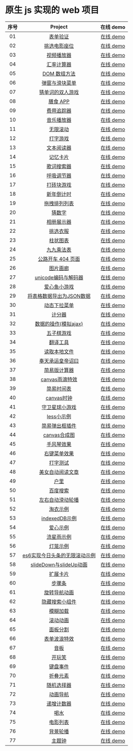 # 原生 js 实现的 web 项目

| 序号 |                                                 Project                                                  |                                        在线 demo                                        |
| :--: | :------------------------------------------------------------------------------------------------------: | :-------------------------------------------------------------------------------------: |
|  01  |                [表单验证](https://github.com/eveningwater/my-web-projects/tree/master/js/1)                 |          [在线 demo](https://www.eveningwater.com/my-web-projects/js/1/)           |
|  02  |              [挑选电影座位](https://github.com/eveningwater/my-web-projects/tree/master/js/2)               |          [在线 demo](https://www.eveningwater.com/my-web-projects/js/2/)           |
|  03  |               [视频播放器](https://github.com/eveningwater/my-web-projects/tree/master/js/3)                |          [在线 demo](https://www.eveningwater.com/my-web-projects/js/3/)           |
|  04  |               [汇率计算器](https://github.com/eveningwater/my-web-projects/tree/master/js/4)                |          [在线 demo](https://www.eveningwater.com/my-web-projects/js/4/)           |
|  05  |              [DOM 数组方法](https://github.com/eveningwater/my-web-projects/tree/master/js/5)               |          [在线 demo](https://www.eveningwater.com/my-web-projects/js/5/)           |
|  06  |             [弹窗与滑块菜单](https://github.com/eveningwater/my-web-projects/tree/master/js/6)              |          [在线 demo](https://www.eveningwater.com/my-web-projects/js/6/)           |
|  07  |            [猜单词的双人游戏](https://github.com/eveningwater/my-web-projects/tree/master/js/7)             |          [在线 demo](https://www.eveningwater.com/my-web-projects/js/7/)           |
|  08  |                [膳食 APP](https://github.com/eveningwater/my-web-projects/tree/master/js/8)                 |          [在线 demo](https://www.eveningwater.com/my-web-projects/js/8/)           |
|  09  |               [费用追踪器](https://github.com/eveningwater/my-web-projects/tree/master/js/9)                |          [在线 demo](https://www.eveningwater.com/my-web-projects/js/9/)           |
|  10  |        [音乐播放器](https://github.com/eveningwater/my-web-projects/tree/master/js/10)        |     [在线 demo](https://www.eveningwater.com/my-web-projects/js/10/)     |
|  11  | [无限滚动](https://github.com/eveningwater/my-web-projects/tree/master/js/11) | [在线 demo](https://www.eveningwater.com/my-web-projects/js/11/) |
|  12  |         [打字游戏](https://github.com/eveningwater/my-web-projects/tree/master/js/12)         |     [在线 demo](https://www.eveningwater.com/my-web-projects/js/12/)      |
|  13  |  [文本阅读器](https://github.com/eveningwater/my-web-projects/tree/master/js/13)  |  [在线 demo](https://www.eveningwater.com/my-web-projects/js/13/)  |
|  14  |        [记忆卡片](https://github.com/eveningwater/my-web-projects/tree/master/js/14)        |     [在线 demo](https://www.eveningwater.com/my-web-projects/js/14/)     |
|  15  |     [歌词搜索器](https://github.com/eveningwater/my-web-projects/tree/master/js/15)      |    [在线 demo](https://www.eveningwater.com/my-web-projects/js/15/)     |
|  16  |               [呼吸调节器](https://github.com/eveningwater/my-web-projects/tree/master/js/16)               |          [在线 demo](https://www.eveningwater.com/my-web-projects/js/16/)          |
|  17  |       [打砖块游戏](https://github.com/eveningwater/my-web-projects/tree/master/js/17)       |    [在线 demo](https://www.eveningwater.com/my-web-projects/js/17/)     |
|  18  |  [新年倒计时](https://github.com/eveningwater/my-web-projects/tree/master/js/18)  |  [在线 demo](https://www.eveningwater.com/my-web-projects/js/18/)  |
|  19  |       [拖拽排列列表](https://github.com/eveningwater/my-web-projects/tree/master/js/19)       |    [在线 demo](https://www.eveningwater.com/my-web-projects/js/19/)     |
|  20  |                 [猜数字](https://github.com/eveningwater/my-web-projects/tree/master/js/20)                 |          [在线 demo](https://www.eveningwater.com/my-web-projects/js/20/)          |
|  21  |               [相册展示器](https://github.com/eveningwater/my-web-projects/tree/master/js/21)               |          [在线 demo](https://www.eveningwater.com/my-web-projects/js/21/)          |
|  22  |                [挑选衣服](https://github.com/eveningwater/my-web-projects/tree/master/js/22)                |          [在线 demo](https://www.eveningwater.com/my-web-projects/js/22/)          |
|  23  |                [柱状图表](https://github.com/eveningwater/my-web-projects/tree/master/js/23)                |          [在线 demo](https://www.eveningwater.com/my-web-projects/js/23/)          |
|  24  |               [九九乘法表](https://github.com/eveningwater/my-web-projects/tree/master/js/24)               |          [在线 demo](https://www.eveningwater.com/my-web-projects/js/24/)          |
|  25  |           [公路开车 404 页面](https://github.com/eveningwater/my-web-projects/tree/master/js/25)            |          [在线 demo](https://www.eveningwater.com/my-web-projects/js/25/)          |
|  26  |           [图片画廊](https://github.com/eveningwater/my-web-projects/tree/master/js/26)            |          [在线 demo](https://www.eveningwater.com/my-web-projects/js/26/)          |
|  27  |           [unicode编码与解码器](https://github.com/eveningwater/my-web-projects/tree/master/js/27)            |          [在线 demo](https://www.eveningwater.com/my-web-projects/js/27/)
|  28  |           [爱心鱼小游戏](https://github.com/eveningwater/my-web-projects/tree/master/js/28)            |          [在线 demo](https://www.eveningwater.com/my-web-projects/js/28/)          
|  29  |           [将表格数据导出为JSON数据](https://github.com/eveningwater/my-web-projects/tree/master/js/29)            |          [在线 demo](https://www.eveningwater.com/my-web-projects/js/29/)   
|  30  |           [动态下拉菜单](https://github.com/eveningwater/my-web-projects/tree/master/js/30)            |          [在线 demo](https://www.eveningwater.com/my-web-projects/js/30/)
|  31  |           [计分器](https://github.com/eveningwater/my-web-projects/tree/master/js/31)            |          [在线 demo](https://www.eveningwater.com/my-web-projects/js/31/)
|  32  |           [数据的操作(模拟ajax)](https://github.com/eveningwater/my-web-projects/tree/master/js/32)            |          [在线 demo](https://www.eveningwater.com/my-web-projects/js/32/)
|  33  |           [五子棋游戏](https://github.com/eveningwater/my-web-projects/tree/master/js/33)            |          [在线 demo](https://www.eveningwater.com/my-web-projects/js/33/)
|  34  |           [翻译工具](https://github.com/eveningwater/my-web-projects/tree/master/js/34)            |          [在线 demo](https://www.eveningwater.com/my-web-projects/js/34/)
|  35  |           [读取本地文件](https://github.com/eveningwater/my-web-projects/tree/master/js/35)            |          [在线 demo](https://www.eveningwater.com/my-web-projects/js/35/)
|  36  |           [奉天承运皇帝诏曰](https://github.com/eveningwater/my-web-projects/tree/master/js/36)            |          [在线 demo](https://www.eveningwater.com/my-web-projects/js/36/)    
|  37  |           [简易版计算器](https://github.com/eveningwater/my-web-projects/tree/master/js/37)            |          [在线 demo](https://www.eveningwater.com/my-web-projects/js/37/) 
|  38  |           [canvas雨滴特效](https://github.com/eveningwater/my-web-projects/tree/master/js/38)            |          [在线 demo](https://www.eveningwater.com/my-web-projects/js/38/)                  
|  39  |           [简易时间表](https://github.com/eveningwater/my-web-projects/tree/master/js/39)            |          [在线 demo](https://www.eveningwater.com/my-web-projects/js/39/)  
|  40  |           [canvas时钟](https://github.com/eveningwater/my-web-projects/tree/master/js/40)            |          [在线 demo](https://www.eveningwater.com/my-web-projects/js/40/) 
|  41  |           [守卫星球小游戏](https://github.com/eveningwater/my-web-projects/tree/master/js/41)            |          [在线 demo](https://www.eveningwater.com/my-web-projects/js/41/) 
|  42  |           [less小示例](https://github.com/eveningwater/my-web-projects/tree/master/js/42)            |          [在线 demo](https://www.eveningwater.com/my-web-projects/js/42/) 
|  43  |           [简易弹出框插件](https://github.com/eveningwater/my-web-projects/tree/master/js/43)            |          [在线 demo](https://www.eveningwater.com/my-web-projects/js/43/) 
|  44  |           [canvas合成图](https://github.com/eveningwater/my-web-projects/tree/master/js/44)            |          [在线 demo](https://www.eveningwater.com/my-web-projects/js/44/) 
|  45  |           [手风琴效果](https://github.com/eveningwater/my-web-projects/tree/master/js/45)            |          [在线 demo](https://www.eveningwater.com/my-web-projects/js/45/) 
|  46  |           [右键菜单效果](https://github.com/eveningwater/my-web-projects/tree/master/js/46)            |          [在线 demo](https://www.eveningwater.com/my-web-projects/js/46/) 
|  47  |           [打字测试](https://github.com/eveningwater/my-web-projects/tree/master/js/47)            |          [在线 demo](https://www.eveningwater.com/my-web-projects/js/47/) 
|  48  |           [美女自动阅读文章](https://github.com/eveningwater/my-web-projects/tree/master/js/48)            |          [在线 demo](https://www.eveningwater.com/my-web-projects/js/48/) 
|  49  |           [户里](https://github.com/eveningwater/my-web-projects/tree/master/js/49)            |          [在线 demo](https://www.eveningwater.com/my-web-projects/js/49/) 
|  50  |           [百度搜索](https://github.com/eveningwater/my-web-projects/tree/master/js/50)            |          [在线 demo](https://www.eveningwater.com/my-web-projects/js/50/) 
|  51  |           [左右自动滑动轮播](https://github.com/eveningwater/my-web-projects/tree/master/js/51)            |          [在线 demo](https://www.eveningwater.com/my-web-projects/js/51/) 
|  52  |           [淘衣示例](https://github.com/eveningwater/my-web-projects/tree/master/js/52)            |          [在线 demo](https://www.eveningwater.com/my-web-projects/js/52/) 
|  53  |           [indexedDB示例](https://github.com/eveningwater/my-web-projects/tree/master/js/53)            |          [在线 demo](https://www.eveningwater.com/my-web-projects/js/53/) 
|  54  |           [爱心示例](https://github.com/eveningwater/my-web-projects/tree/master/js/54)            |          [在线 demo](https://www.eveningwater.com/my-web-projects/js/54/) 
|  55  |           [流星雨示例](https://github.com/eveningwater/my-web-projects/tree/master/js/55)            |          [在线 demo](https://www.eveningwater.com/my-web-projects/js/55/) 
|  56  |           [灯笼示例](https://github.com/eveningwater/my-web-projects/tree/master/js/56)            |          [在线 demo](https://www.eveningwater.com/my-web-projects/js/56/) 
|  57  |           [es6实现今日头条的无限滚动示例](https://github.com/eveningwater/my-web-projects/tree/master/js/57)            |          [在线 demo](https://www.eveningwater.com/my-web-projects/js/57/) 
|  58  |           [slideDown与slideUp动画](https://github.com/eveningwater/my-web-projects/tree/master/js/58)            |          [在线 demo](https://www.eveningwater.com/my-web-projects/js/58) 
|  59  |           [扩展卡片](https://github.com/eveningwater/my-web-projects/tree/master/js/59)            |          [在线 demo](https://www.eveningwater.com/my-web-projects/js/59) 
|  60  |           [步骤条](https://github.com/eveningwater/my-web-projects/tree/master/js/60)            |          [在线 demo](https://www.eveningwater.com/my-web-projects/js/60) 
|  61  |           [旋转导航动画](https://github.com/eveningwater/my-web-projects/tree/master/js/61)            |          [在线 demo](https://www.eveningwater.com/my-web-projects/js/61) 
|  62  |           [隐藏搜索小组件](https://github.com/eveningwater/my-web-projects/tree/master/js/62)            |          [在线 demo](https://www.eveningwater.com/my-web-projects/js/62) 
|  63  |           [模糊加载](https://github.com/eveningwater/my-web-projects/tree/master/js/63)            |          [在线 demo](https://www.eveningwater.com/my-web-projects/js/63) 
|  64  |           [滚动动画](https://github.com/eveningwater/my-web-projects/tree/master/js/64)            |          [在线 demo](https://www.eveningwater.com/my-web-projects/js/64) 
|  65  |           [面板分割](https://github.com/eveningwater/my-web-projects/tree/master/js/65)            |          [在线 demo](https://www.eveningwater.com/my-web-projects/js/65) 
|  66  |           [表单波浪特效](https://github.com/eveningwater/my-web-projects/tree/master/js/66)            |          [在线 demo](https://www.eveningwater.com/my-web-projects/js/66) 
|  67  |           [音板](https://github.com/eveningwater/my-web-projects/tree/master/js/67)            |          [在线 demo](https://www.eveningwater.com/my-web-projects/js/67) 
|  68  |           [开玩笑](https://github.com/eveningwater/my-web-projects/tree/master/js/68)            |          [在线 demo](https://www.eveningwater.com/my-web-projects/js/68) 
|  69  |           [键盘事件](https://github.com/eveningwater/my-web-projects/tree/master/js/69)            |          [在线 demo](https://www.eveningwater.com/my-web-projects/js/69) 
|  70  |           [折叠元素](https://github.com/eveningwater/my-web-projects/tree/master/js/70)            |          [在线 demo](https://www.eveningwater.com/my-web-projects/js/70) 
|  71  |           [随机选择器](https://github.com/eveningwater/my-web-projects/tree/master/js/71)            |          [在线 demo](https://www.eveningwater.com/my-web-projects/js/71) 
|  72  |           [动画导航](https://github.com/eveningwater/my-web-projects/tree/master/js/72)            |          [在线 demo](https://www.eveningwater.com/my-web-projects/js/72) 
|  73  |           [递增计数器](https://github.com/eveningwater/my-web-projects/tree/master/js/73)            |          [在线 demo](https://www.eveningwater.com/my-web-projects/js/73)
|  74  |           [喝水](https://github.com/eveningwater/my-web-projects/tree/master/js/74)            |          [在线 demo](https://www.eveningwater.com/my-web-projects/js/74)
|  75  |           [电影列表](https://github.com/eveningwater/my-web-projects/tree/master/js/75)            |          [在线 demo](https://www.eveningwater.com/my-web-projects/js/75) 
|  76  |           [背景轮播](https://github.com/eveningwater/my-web-projects/tree/master/js/76)            |          [在线 demo](https://www.eveningwater.com/my-web-projects/js/76)
|  77  |           [主题钟](https://github.com/eveningwater/my-web-projects/tree/master/js/77)            |          [在线 demo](https://www.eveningwater.com/my-web-projects/js/77)   